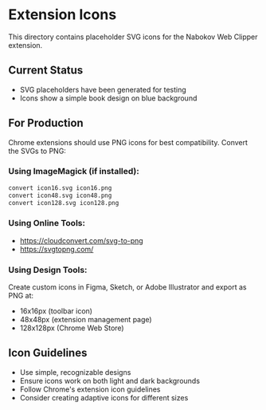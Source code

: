 # Extension Icons

This directory contains placeholder SVG icons for the Nabokov Web Clipper extension.

## Current Status
- SVG placeholders have been generated for testing
- Icons show a simple book design on blue background

## For Production
Chrome extensions should use PNG icons for best compatibility. Convert the SVGs to PNG:

### Using ImageMagick (if installed):
```bash
convert icon16.svg icon16.png
convert icon48.svg icon48.png
convert icon128.svg icon128.png
```

### Using Online Tools:
- https://cloudconvert.com/svg-to-png
- https://svgtopng.com/

### Using Design Tools:
Create custom icons in Figma, Sketch, or Adobe Illustrator and export as PNG at:
- 16x16px (toolbar icon)
- 48x48px (extension management page)
- 128x128px (Chrome Web Store)

## Icon Guidelines
- Use simple, recognizable designs
- Ensure icons work on both light and dark backgrounds
- Follow Chrome's extension icon guidelines
- Consider creating adaptive icons for different sizes